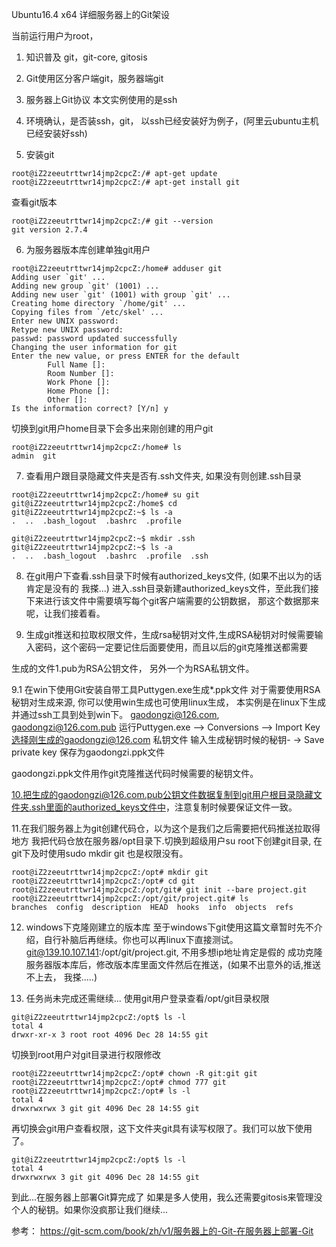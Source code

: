 
Ubuntu16.4 x64 详细服务器上的Git架设

当前运行用户为root，

1. 知识普及 git，git-core, gitosis

2. Git使用区分客户端git，服务器端git

3. 服务器上Git协议 本文实例使用的是ssh

4. 环境确认，是否装ssh，git， 以ssh已经安装好为例子，(阿里云ubuntu主机已经安装好ssh)

5. 安装git
```
root@iZ2zeeutrttwr14jmp2cpcZ:/# apt-get update
root@iZ2zeeutrttwr14jmp2cpcZ:/# apt-get install git
```

查看git版本
```
root@iZ2zeeutrttwr14jmp2cpcZ:/# git --version
git version 2.7.4
```

6. 为服务器版本库创建单独git用户
```
root@iZ2zeeutrttwr14jmp2cpcZ:/home# adduser git
Adding user `git' ...
Adding new group `git' (1001) ...
Adding new user `git' (1001) with group `git' ...
Creating home directory `/home/git' ...
Copying files from `/etc/skel' ...
Enter new UNIX password:
Retype new UNIX password:
passwd: password updated successfully
Changing the user information for git
Enter the new value, or press ENTER for the default
        Full Name []:
        Room Number []:
        Work Phone []:
        Home Phone []:
        Other []:
Is the information correct? [Y/n] y
```
切换到git用户home目录下会多出来刚创建的用户git
```
root@iZ2zeeutrttwr14jmp2cpcZ:/home# ls
admin  git
```

7. 查看用户跟目录隐藏文件夹是否有.ssh文件夹, 如果没有则创建.ssh目录
```
root@iZ2zeeutrttwr14jmp2cpcZ:/home# su git
git@iZ2zeeutrttwr14jmp2cpcZ:/home$ cd
git@iZ2zeeutrttwr14jmp2cpcZ:~$ ls -a
.  ..  .bash_logout  .bashrc  .profile

git@iZ2zeeutrttwr14jmp2cpcZ:~$ mkdir .ssh
git@iZ2zeeutrttwr14jmp2cpcZ:~$ ls -a
.  ..  .bash_logout  .bashrc  .profile  .ssh
```

8. 在git用户下查看.ssh目录下时候有authorized_keys文件, (如果不出以为的话肯定是没有的 我搽...)
进入.ssh目录新建authorized_keys文件，至此我们接下来进行该文件中需要填写每个git客户端需要的公钥数据， 那这个数据那来呢，让我们接着看。

9. 生成git推送和拉取权限文件，生成rsa秘钥对文件,生成RSA秘钥对时候需要输入密码，这个密码一定要记住后面要使用，而且以后的git克隆推送都需要


生成的文件1.pub为RSA公钥文件， 另外一个为RSA私钥文件。

9.1 在win下使用Git安装自带工具Puttygen.exe生成*.ppk文件
对于需要使用RSA秘钥对生成来源, 你可以使用win生成也可使用linux生成，
本实例是在linux下生成并通过ssh工具到处到win下。
gaodongzi@126.com, gaodongzi@126.com.pub
运行Puttygen.exe 
	--> Conversions 
		--> Import Key 选择刚生成的gaodongzi@126.com 私钥文件 输入生成秘钥时候的秘钥-
			-> Save private key 保存为gaodongzi.ppk文件

gaodongzi.ppk文件用作git克隆推送代码时候需要的秘钥文件。
 

10.把生成的gaodongzi@126.com.pub公钥文件数据复制到git用户根目录隐藏文件夹.ssh里面的authorized_keys文件中，注意复制时候要保证文件一致。


11.在我们服务器上为git创建代码仓，以为这个是我们之后需要把代码推送拉取得地方
我把代码仓放在服务器/opt目录下.切换到超级用户su root下创建git目录, 在git下及时使用sudo mkdir git 也是权限没有。
```
root@iZ2zeeutrttwr14jmp2cpcZ:/opt# mkdir git
root@iZ2zeeutrttwr14jmp2cpcZ:/opt# cd git
root@iZ2zeeutrttwr14jmp2cpcZ:/opt/git# git init --bare project.git
root@iZ2zeeutrttwr14jmp2cpcZ:/opt/git/project.git# ls
branches  config  description  HEAD  hooks  info  objects  refs
```

12. windows下克隆刚建立的版本库
至于windows下git使用这篇文章暂时先不介绍，自行补脑后再继续。你也可以再linux下直接测试。
git@139.10.107.141:/opt/git/project.git, 不用多想ip地址肯定是假的
成功克隆服务器版本库后，修改版本库里面文件然后在推送，(如果不出意外的话,推送不上去， 我搽.....)

13. 任务尚未完成还需继续...
使用git用户登录查看/opt/git目录权限
```
git@iZ2zeeutrttwr14jmp2cpcZ:/opt$ ls -l
total 4
drwxr-xr-x 3 root root 4096 Dec 28 14:55 git
```

切换到root用户对git目录进行权限修改
```
root@iZ2zeeutrttwr14jmp2cpcZ:/opt# chown -R git:git git
root@iZ2zeeutrttwr14jmp2cpcZ:/opt# chmod 777 git
root@iZ2zeeutrttwr14jmp2cpcZ:/opt# ls -l
total 4
drwxrwxrwx 3 git git 4096 Dec 28 14:55 git
```

再切换会git用户查看权限，这下文件夹git具有读写权限了。我们可以放下使用了。
```
git@iZ2zeeutrttwr14jmp2cpcZ:/opt$ ls -l
total 4
drwxrwxrwx 3 git git 4096 Dec 28 14:55 git
```

到此...在服务器上部署Git算完成了
如果是多人使用，我么还需要gitosis来管理没个人的秘钥。如果你没疯那让我们继续...



参考：
https://git-scm.com/book/zh/v1/服务器上的-Git-在服务器上部署-Git
